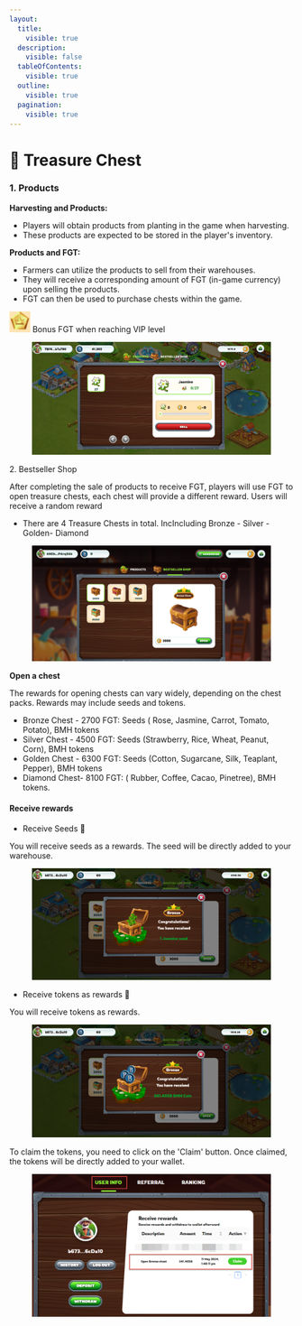 ```yaml
---
layout:
  title:
    visible: true
  description:
    visible: false
  tableOfContents:
    visible: true
  outline:
    visible: true
  pagination:
    visible: true
---
```


# 🎁 Treasure Chest

### 1. Products <a href="#id-1.-products" id="id-1.-products"></a>

**Harvesting and Products:**

* Players will obtain products from planting in the game when harvesting.
* These products are expected to be stored in the player's inventory.

**Products and FGT:**

* Farmers can utilize the products to sell from their warehouses.
* They will receive a corresponding amount of FGT (in-game currency) upon selling the products.
* FGT can then be used to purchase chests within the game.

<img src="../../.gitbook/assets/image (1).png" alt="" data-size="line"> Bonus FGT when reaching VIP level

<figure><img src="../../.gitbook/assets/products (1).png" alt=""><figcaption></figcaption></figure>

2\. Bestseller Shop

After completing the sale of products to receive FGT, players will use FGT to open treasure chests, each chest will provide a different reward. Users will receive a random reward

* There are 4 Treasure Chests in total. IncIncluding Bronze - Silver - Golden- Diamond

<figure><img src="../../.gitbook/assets/Chest.png" alt=""><figcaption></figcaption></figure>

**Open a chest**

The rewards for opening chests can vary widely, depending on the chest packs. Rewards may include seeds and tokens.

* Bronze Chest - 2700 FGT: Seeds ( Rose, Jasmine, Carrot, Tomato, Potato), BMH tokens
* Silver Chest - 4500 FGT: Seeds (Strawberry, Rice, Wheat, Peanut, Corn), BMH tokens
* Golden Chest - 6300 FGT: Seeds (Cotton, Sugarcane, Silk, Teaplant, Pepper), BMH tokens
* Diamond Chest- 8100 FGT: ( Rubber, Coffee, Cacao, Pinetree), BMH tokens.

#### Receive rewards

* Receive Seeds 🌱

You will receive seeds as a rewards. The seed will be directly added to your warehouse.

<figure><img src="../../.gitbook/assets/brozen.png" alt=""><figcaption></figcaption></figure>

* Receive tokens as rewards 🌟

You will receive tokens as rewards.

<figure><img src="../../.gitbook/assets/tokens.png" alt=""><figcaption></figcaption></figure>

To claim the tokens, you need to click on the 'Claim' button. Once claimed, the tokens will be directly added to your wallet.

<figure><img src="../../.gitbook/assets/receive rewards.png" alt=""><figcaption></figcaption></figure>
